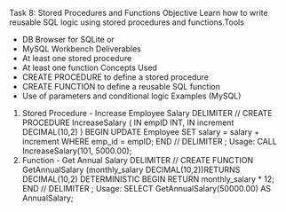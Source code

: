 Task 8: Stored Procedures and Functions
Objective
Learn how to write reusable SQL logic using stored procedures and functions.Tools
- DB Browser for SQLite or
- MySQL Workbench
Deliverables
- At least one stored procedure
- At least one function
Concepts Used
- CREATE PROCEDURE to define a stored procedure
- CREATE FUNCTION to define a reusable SQL function
- Use of parameters and conditional logic
Examples (MySQL)
1. Stored Procedure - Increase Employee Salary
DELIMITER //
CREATE PROCEDURE IncreaseSalary (
    IN empID INT,
    IN increment DECIMAL(10,2)
)
BEGIN
    UPDATE Employee
    SET salary = salary + increment
    WHERE emp_id = empID;
END //
DELIMITER ;
Usage:
CALL IncreaseSalary(101, 5000.00);
2. Function - Get Annual Salary
DELIMITER //
CREATE FUNCTION GetAnnualSalary (monthly_salary DECIMAL(10,2))RETURNS DECIMAL(10,2)
DETERMINISTIC
BEGIN
    RETURN monthly_salary * 12;
END //
DELIMITER ;
Usage:
SELECT GetAnnualSalary(50000.00) AS AnnualSalary;